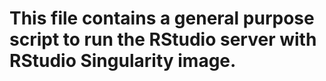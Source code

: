 # This file contains a general purpose script to run the RStudio server with RStudio Singularity image.